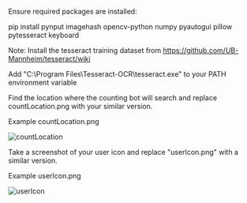 Ensure required packages are installed:

pip install pynput imagehash opencv-python numpy pyautogui pillow pytesseract keyboard

Note: Install the tesseract training dataset from https://github.com/UB-Mannheim/tesseract/wiki

Add "C:\\Program Files\\Tesseract-OCR\\tesseract.exe" to your PATH environment variable

Find the location where the counting bot will search and replace countLocation.png with your similar version.

Example countLocation.png

![countLocation](https://github.com/user-attachments/assets/be681296-d464-4719-a011-1a3611674c6c)

Take a screenshot of your user icon and replace "userIcon.png" with a similar version.

Example userIcon.png

![userIcon](https://github.com/user-attachments/assets/d3e8b41d-c2a6-41c6-bf76-53a3df30493e)
